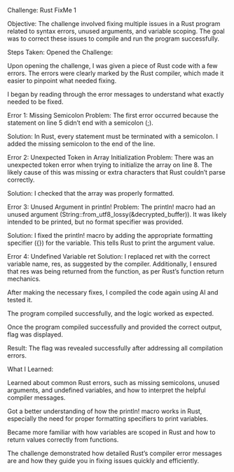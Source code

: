 Challenge: Rust FixMe 1

Objective:
The challenge involved fixing multiple issues in a Rust program related to syntax errors, unused arguments, and variable scoping. The goal was to correct these issues to compile and run the program successfully.

Steps Taken:
Opened the Challenge:

Upon opening the challenge, I was given a piece of Rust code with a few errors. The errors were clearly marked by the Rust compiler, which made it easier to pinpoint what needed fixing.

I began by reading through the error messages to understand what exactly needed to be fixed.

Error 1: Missing Semicolon
Problem: The first error occurred because the statement on line 5 didn’t end with a semicolon (;).

Solution: In Rust, every statement must be terminated with a semicolon. I added the missing semicolon to the end of the line.

Error 2: Unexpected Token in Array Initialization
Problem: There was an unexpected token error when trying to initialize the array on line 8. The likely cause of this was missing or extra characters that Rust couldn’t parse correctly.

Solution: I checked that the array was properly formatted.


Error 3: Unused Argument in println!
Problem: The println! macro had an unused argument (String::from_utf8_lossy(&decrypted_buffer)). It was likely intended to be printed, but no format specifier was provided.

Solution: I fixed the println! macro by adding the appropriate formatting specifier ({}) for the variable. This tells Rust to print the argument value.

Error 4: Undefined Variable ret
Solution: I replaced ret with the correct variable name, res, as suggested by the compiler. Additionally, I ensured that res was being returned from the function, as per Rust’s function return mechanics.


After making the necessary fixes, I compiled the code again using AI and tested it.

The program compiled successfully, and the logic worked as expected.

Once the program compiled successfully and provided the correct output, flag was displayed.

Result:
The flag was revealed successfully after addressing all compilation errors. 

What I Learned:

Learned about common Rust errors, such as missing semicolons, unused arguments, and undefined variables, and how to interpret the helpful compiler messages.

Got a better understanding of how the println! macro works in Rust, especially the need for proper formatting specifiers to print variables.

Became more familiar with how variables are scoped in Rust and how to return values correctly from functions.

The challenge demonstrated how detailed Rust’s compiler error messages are and how they guide you in fixing issues quickly and efficiently.
